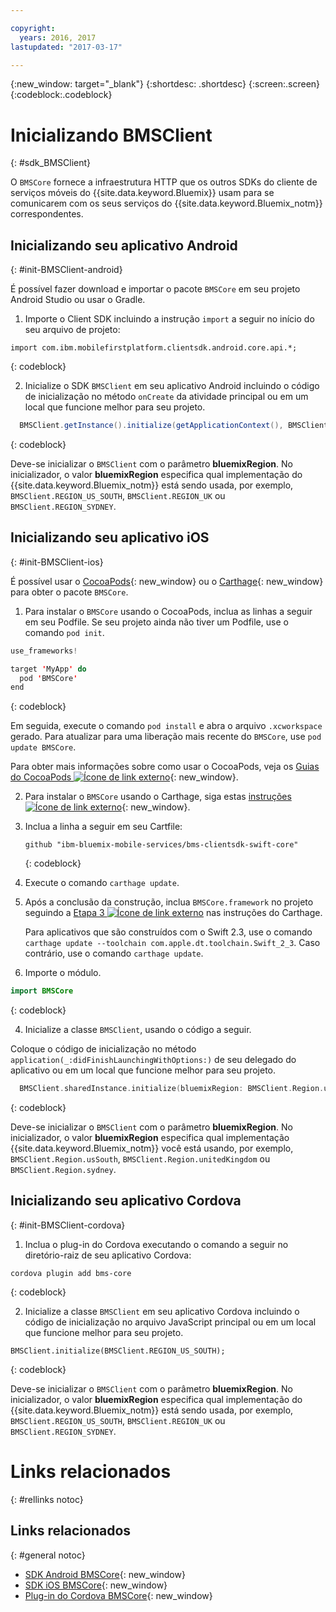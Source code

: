 ```yaml
---

copyright:
  years: 2016, 2017
lastupdated: "2017-03-17"

---
```

{:new_window: target="_blank"}
{:shortdesc: .shortdesc}
{:screen:.screen}
{:codeblock:.codeblock}

# Inicializando BMSClient

{: #sdk_BMSClient}

O `BMSCore` fornece a infraestrutura HTTP que os outros SDKs do cliente de serviços móveis do {{site.data.keyword.Bluemix}} usam para se comunicarem com os seus serviços do {{site.data.keyword.Bluemix_notm}} correspondentes.



## Inicializando seu aplicativo Android
{: #init-BMSClient-android}

É possível fazer download e importar o
pacote `BMSCore` em seu projeto Android Studio ou usar o Gradle.

1. Importe o Client SDK incluindo a instrução `import` a seguir no início do seu arquivo de projeto:

  ```
  import com.ibm.mobilefirstplatform.clientsdk.android.core.api.*;
  ```
  {: codeblock}

2. Inicialize o SDK `BMSClient` em seu aplicativo Android incluindo o código de
inicialização no método `onCreate` da atividade principal ou em um local que funcione melhor
para seu projeto.

  ```Java
	BMSClient.getInstance().initialize(getApplicationContext(), BMSClient.REGION_US_SOUTH); // Make sure that you point to your region
  ```
  {: codeblock}

  Deve-se inicializar o `BMSClient` com o
parâmetro **bluemixRegion**. No inicializador, o valor **bluemixRegion** especifica qual implementação do {{site.data.keyword.Bluemix_notm}} está sendo usada, por exemplo, `BMSClient.REGION_US_SOUTH`, `BMSClient.REGION_UK` ou `BMSClient.REGION_SYDNEY`.


## Inicializando seu aplicativo iOS
{: #init-BMSClient-ios}

É possível usar o [CocoaPods](https://cocoapods.org){: new_window} ou o [Carthage](https://github.com/Carthage/Carthage){: new_window} para obter o pacote `BMSCore`.

1. Para instalar o `BMSCore` usando o CocoaPods, inclua as linhas a seguir em seu Podfile. Se seu projeto ainda não tiver um Podfile, use o comando `pod init`.

  ```Swift
  use_frameworks!

  target 'MyApp' do
    pod 'BMSCore'
  end
  ```
  {: codeblock}

  Em seguida, execute o comando `pod install`
e abra o arquivo `.xcworkspace` gerado. Para
atualizar para uma liberação mais recente do
`BMSCore`, use `pod update BMSCore`.

  Para obter mais informações sobre como usar o CocoaPods, veja os [Guias do CocoaPods ![Ícone de link externo](../icons/launch-glyph.svg "Ícone de link externo")](https://guides.cocoapods.org/using/index.html){: new_window}.

2. Para instalar o `BMSCore` usando o Carthage, siga estas [instruções ![Ícone de link externo](../icons/launch-glyph.svg "Ícone de link externo")](https://github.com/Carthage/Carthage#getting-started){: new_window}.

  1. Inclua a linha a seguir em seu Cartfile:

      ```
      github "ibm-bluemix-mobile-services/bms-clientsdk-swift-core"
      ```
      {: codeblock}

  2. Execute o comando `carthage update`.

  3. Após a conclusão da construção, inclua `BMSCore.framework` no projeto seguindo a [Etapa 3 ![Ícone de link externo](../icons/launch-glyph.svg "Ícone de link externo")](https://github.com/Carthage/Carthage#getting-started) nas instruções do Carthage.

      Para aplicativos que são construídos com o Swift 2.3, use o comando `carthage update --toolchain com.apple.dt.toolchain.Swift_2_3`. Caso contrário, use o comando `carthage update`.

3. Importe o módulo.

  ```Swift
  import BMSCore
  ```
  {: codeblock}

4. Inicialize a classe `BMSClient`, usando o código a seguir.

  Coloque o código de inicialização no método `application(_:didFinishLaunchingWithOptions:)` de seu delegado do aplicativo ou em um local que funcione melhor para seu projeto.

  ```Swift
    BMSClient.sharedInstance.initialize(bluemixRegion: BMSClient.Region.usSouth) // Make sure that you point to your region
  ```
  {: codeblock}

  Deve-se inicializar o `BMSClient` com o
parâmetro **bluemixRegion**. No inicializador, o valor **bluemixRegion** especifica qual implementação {{site.data.keyword.Bluemix_notm}} você está usando, por exemplo, `BMSClient.Region.usSouth`,
`BMSClient.Region.unitedKingdom` ou `BMSClient.Region.sydney`.


## Inicializando seu aplicativo Cordova
{: #init-BMSClient-cordova}

1. Inclua o plug-in do Cordova executando o comando a seguir no diretório-raiz de seu aplicativo Cordova:

  ```
  cordova plugin add bms-core
  ```
  {: codeblock}

2. Inicialize a classe `BMSClient` em seu aplicativo Cordova incluindo o código de inicialização no arquivo JavaScript principal ou em um local que funcione melhor para seu projeto.

  ```
  BMSClient.initialize(BMSClient.REGION_US_SOUTH);
  ```
  {: codeblock}
	
  Deve-se inicializar o `BMSClient` com o
parâmetro **bluemixRegion**. No inicializador, o valor **bluemixRegion** especifica qual implementação do {{site.data.keyword.Bluemix_notm}} está sendo usada, por exemplo, `BMSClient.REGION_US_SOUTH`, `BMSClient.REGION_UK` ou `BMSClient.REGION_SYDNEY`.


# Links relacionados
{: #rellinks notoc}

## Links relacionados
{: #general notoc}

* [SDK Android BMSCore](https://github.com/ibm-bluemix-mobile-services/bms-clientsdk-android-core){: new_window}
* [SDK iOS BMSCore](https://github.com/ibm-bluemix-mobile-services/bms-clientsdk-swift-core){: new_window}
* [Plug-in do Cordova BMSCore](https://github.com/ibm-bluemix-mobile-services/bms-clientsdk-cordova-plugin-core){: new_window}
